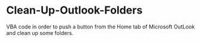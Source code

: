 # Clean-Up-Outlook-Folders
VBA code in order to push a button from the Home tab of Microsoft OutLook and clean up some folders.



